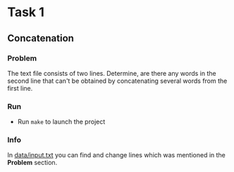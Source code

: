 # Task 1

## Сoncatenation

### Problem

The text file consists of two lines. Determine, are there any words in the second line that can't be obtained by concatenating several words from the first line.

### Run

* Run `make` to launch the project

### Info

In [data/input.txt](https://github.com/vakulin95/C-tasks/tree/master/1/data) you can find and change lines which was mentioned in the **Problem** section.
